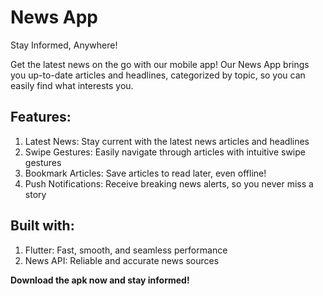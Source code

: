 # News App

Stay Informed, Anywhere!

Get the latest news on the go with our mobile app! Our News App brings you up-to-date articles and headlines, categorized by topic, so you can easily find what interests you.

## Features:

1. Latest News: Stay current with the latest news articles and headlines
2. Swipe Gestures: Easily navigate through articles with intuitive swipe gestures
3. Bookmark Articles: Save articles to read later, even offline!
4. Push Notifications: Receive breaking news alerts, so you never miss a story

## Built with:

1. Flutter: Fast, smooth, and seamless performance
2. News API: Reliable and accurate news sources

**Download the apk now and stay informed!**
